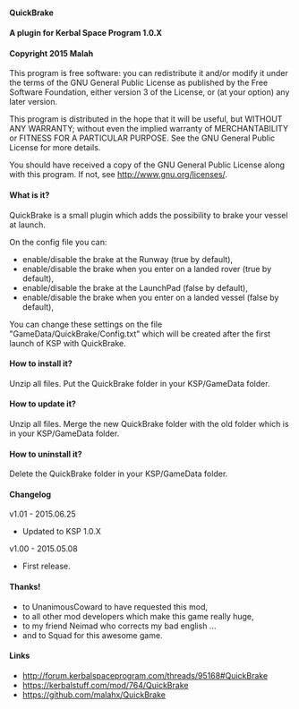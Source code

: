 ﻿#### QuickBrake
#### A plugin for Kerbal Space Program 1.0.X
#### Copyright 2015 Malah

This program is free software: you can redistribute it and/or modify
it under the terms of the GNU General Public License as published by
the Free Software Foundation, either version 3 of the License, or
(at your option) any later version.

This program is distributed in the hope that it will be useful,
but WITHOUT ANY WARRANTY; without even the implied warranty of
MERCHANTABILITY or FITNESS FOR A PARTICULAR PURPOSE.  See the
GNU General Public License for more details.

You should have received a copy of the GNU General Public License
along with this program.  If not, see <http://www.gnu.org/licenses/>. 


#### What is it?

QuickBrake is a small plugin which adds the possibility to brake your vessel at launch.

On the config file you can:
* enable/disable the brake at the Runway (true by default),
* enable/disable the brake when you enter on a landed rover (true by default),
* enable/disable the brake at the LaunchPad (false by default),
* enable/disable the brake when you enter on a landed vessel (false by default),

You can change these settings on the file "GameData/QuickBrake/Config.txt" which will be created after the first launch of KSP with QuickBrake.

#### How to install it?

Unzip all files. Put the QuickBrake folder in your KSP/GameData folder.

#### How to update it?

Unzip all files. Merge the new QuickBrake folder with the old folder which is in your KSP/GameData folder.

#### How to uninstall it?

Delete the QuickBrake folder in your KSP/GameData folder.

#### Changelog

v1.01 - 2015.06.25
* Updated to KSP 1.0.X

v1.00 - 2015.05.08
* First release.

#### Thanks!

* to UnanimousCoward to have requested this mod,
* to all other mod developers which make this game really huge,
* to my friend Neimad who corrects my bad english ...
* and to Squad for this awesome game.

#### Links

* http://forum.kerbalspaceprogram.com/threads/95168#QuickBrake
* https://kerbalstuff.com/mod/764/QuickBrake
* https://github.com/malahx/QuickBrake